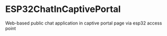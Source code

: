 # ESP32ChatInCaptivePortal
Web-based public chat application in captive portal page via esp32 access point
